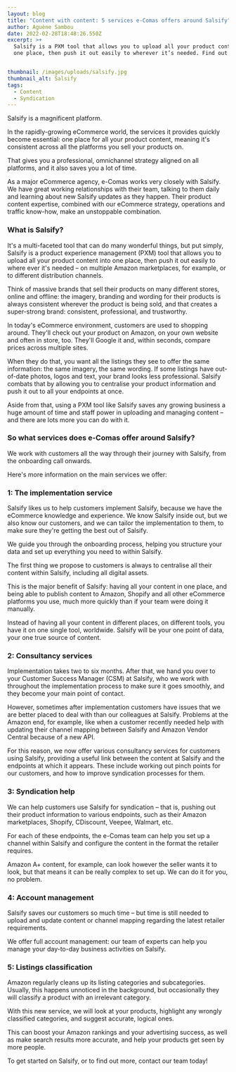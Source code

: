 ```yaml
---
layout: blog
title: "Content with content: 5 services e-Comas offers around Salsify"
author: Aguène Sambou
date: 2022-02-28T18:48:26.550Z
excerpt: >+
  Salsify is a PXM tool that allows you to upload all your product content into
  one place, then push it out easily to wherever it’s needed. Find out more…


thumbnail: /images/uploads/salsify.jpg
thumbnail_alt: Salsify
tags:
  - Content
  - Syndication
---
```

Salsify is a magnificent platform.

In the rapidly-growing eCommerce world, the services it provides quickly become essential: one place for all your product content, meaning it's consistent across all the platforms you sell your products on.

That gives you a professional, omnichannel strategy aligned on all platforms, and it also saves you a lot of time.

As a major eCommerce agency, e-Comas works very closely with Salsify. We have great working relationships with their team, talking to them daily and learning about new Salsify updates as they happen. Their product content expertise, combined with our eCommerce strategy, operations and traffic know-how, make an unstoppable combination.

### What is Salsify?

It's a multi-faceted tool that can do many wonderful things, but put simply, Salsify is a product experience management (PXM) tool that allows you to upload all your product content into one place, then push it out easily to where ever it's needed – on multiple Amazon marketplaces, for example, or to different distribution channels.

Think of massive brands that sell their products on many different stores, online and offline: the imagery, branding and wording for their products is always consistent wherever the product is being sold, and that creates a super-strong brand: consistent, professional, and trustworthy.

In today's eCommerce environment, customers are used to shopping around. They'll check out your product on Amazon, on your own website and often in store, too. They'll Google it and, within seconds, compare prices across multiple sites.

When they do that, you want all the listings they see to offer the same information: the same imagery, the same wording. If some listings have out-of-date photos, logos and text, your brand looks less professional. Salsify combats that by allowing you to centralise your product information and push it out to all your endpoints at once.

Aside from that, using a PXM tool like Salsify saves any growing business a huge amount of time and staff power in uploading and managing content – and there are lots more you can do with it.

### So what services does e-Comas offer around Salsify?

We work with customers all the way through their journey with Salsify, from the onboarding call onwards.

Here's more information on the main services we offer:

### 1: The implementation service

Salsify likes us to help customers implement Salsify, because we have the eCommerce knowledge and experience. We know Salsify inside out, but we also know our customers, and we can tailor the implementation to them, to make sure they're getting the best out of Salsify.

We guide you through the onboarding process, helping you structure your data and set up everything you need to within Salsify.

The first thing we propose to customers is always to centralise all their content within Salsify, including all digital assets.

This is the major benefit of Salsify: having all your content in one place, and being able to publish content to Amazon, Shopify and all other eCommerce platforms you use, much more quickly than if your team were doing it manually.

Instead of having all your content in different places, on different tools, you have it on one single tool, worldwide. Salsify will be your one point of data, your one true source of content.

### 2: Consultancy services

Implementation takes two to six months. After that, we hand you over to your Customer Success Manager (CSM) at Salsify, who we work with throughout the implementation process to make sure it goes smoothly, and they become your main point of contact.

However, sometimes after implementation customers have issues that we are better placed to deal with than our colleagues at Salsify. Problems at the Amazon end, for example, like when a customer recently needed help with updating their channel mapping between Salsify and Amazon Vendor Central because of a new API.

For this reason, we now offer various consultancy services for customers using Salsify, providing a useful link between the content at Salsify and the endpoints at which it appears.
These include working out pinch points for our customers, and how to improve syndication processes for them.

### 3: Syndication help

We can help customers use Salsify for syndication – that is, pushing out their product information to various endpoints, such as their Amazon marketplaces, Shopify, CDiscount, Veepee, Walmart, etc.

For each of these endpoints, the e-Comas team can help you set up a channel within Salsify and configure the content in the format the retailer requires.

Amazon A+ content, for example, can look however the seller wants it to look, but that means it can be really complex to set up. We can do it for you, no problem.

### 4: Account management

Salsify saves our customers so much time – but time is still needed to upload and update content or channel mapping regarding the latest retailer requirements.

We offer full account management: our team of experts can help you manage your day-to-day business activities on Salsify.

### 5: Listings classification

Amazon regularly cleans up its listing categories and subcategories. Usually, this happens unnoticed in the background, but occasionally they will classify a product with an irrelevant category.

With this new service, we will look at your products, highlight any wrongly classified categories, and suggest accurate, logical ones.

This can boost your Amazon rankings and your advertising success, as well as make search results more accurate, and help your products get seen by more people.

To get started on Salsify, or to find out more, contact our team today!